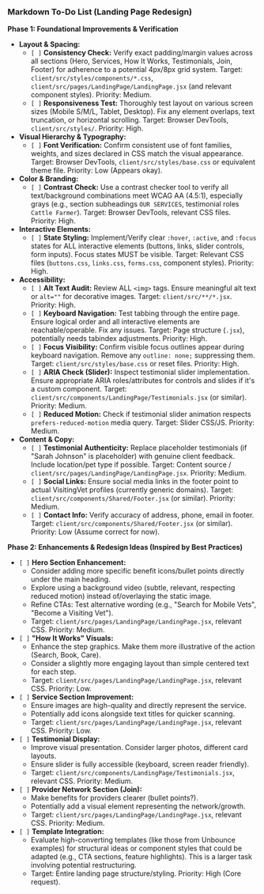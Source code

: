 ### Markdown To-Do List (Landing Page Redesign)

**Phase 1: Foundational Improvements & Verification**

*   **Layout & Spacing:**
    *   `[ ]` **Consistency Check:** Verify exact padding/margin values across all sections (Hero, Services, How It Works, Testimonials, Join, Footer) for adherence to a potential 4px/8px grid system. Target: `client/src/styles/components/*.css`, `client/src/pages/LandingPage/LandingPage.jsx` (and relevant component styles). Priority: Medium.
    *   `[ ]` **Responsiveness Test:** Thoroughly test layout on various screen sizes (Mobile S/M/L, Tablet, Desktop). Fix any element overlaps, text truncation, or horizontal scrolling. Target: Browser DevTools, `client/src/styles/`. Priority: High.
*   **Visual Hierarchy & Typography:**
    *   `[ ]` **Font Verification:** Confirm consistent use of font families, weights, and sizes declared in CSS match the visual appearance. Target: Browser DevTools, `client/src/styles/base.css` or equivalent theme file. Priority: Low (Appears okay).
*   **Color & Branding:**
    *   `[ ]` **Contrast Check:** Use a contrast checker tool to verify all text/background combinations meet WCAG AA (4.5:1), especially grays (e.g., section subheadings `OUR SERVICES`, testimonial roles `Cattle Farmer`). Target: Browser DevTools, relevant CSS files. Priority: High.
*   **Interactive Elements:**
    *   `[ ]` **State Styling:** Implement/Verify clear `:hover`, `:active`, and `:focus` states for ALL interactive elements (buttons, links, slider controls, form inputs). Focus states MUST be visible. Target: Relevant CSS files (`buttons.css`, `links.css`, `forms.css`, component styles). Priority: High.
*   **Accessibility:**
    *   `[ ]` **Alt Text Audit:** Review ALL `<img>` tags. Ensure meaningful alt text or `alt=""` for decorative images. Target: `client/src/**/*.jsx`. Priority: High.
    *   `[ ]` **Keyboard Navigation:** Test tabbing through the entire page. Ensure logical order and all interactive elements are reachable/operable. Fix any issues. Target: Page structure (`.jsx`), potentially needs tabindex adjustments. Priority: High.
    *   `[ ]` **Focus Visibility:** Confirm visible focus outlines appear during keyboard navigation. Remove any `outline: none;` suppressing them. Target: `client/src/styles/base.css` or reset files. Priority: High.
    *   `[ ]` **ARIA Check (Slider):** Inspect testimonial slider implementation. Ensure appropriate ARIA roles/attributes for controls and slides if it's a custom component. Target: `client/src/components/LandingPage/Testimonials.jsx` (or similar). Priority: Medium.
    *   `[ ]` **Reduced Motion:** Check if testimonial slider animation respects `prefers-reduced-motion` media query. Target: Slider CSS/JS. Priority: Medium.
*   **Content & Copy:**
    *   `[ ]` **Testimonial Authenticity:** Replace placeholder testimonials (if "Sarah Johnson" is placeholder) with genuine client feedback. Include location/pet type if possible. Target: Content source / `client/src/pages/LandingPage/LandingPage.jsx`. Priority: Medium.
    *   `[ ]` **Social Links:** Ensure social media links in the footer point to actual VisitingVet profiles (currently generic domains). Target: `client/src/components/Shared/Footer.jsx` (or similar). Priority: Medium.
    *   `[ ]` **Contact Info:** Verify accuracy of address, phone, email in footer. Target: `client/src/components/Shared/Footer.jsx` (or similar). Priority: Low (Assume correct for now).

**Phase 2: Enhancements & Redesign Ideas (Inspired by Best Practices)**

*   `[ ]` **Hero Section Enhancement:**
    *   Consider adding more specific benefit icons/bullet points directly under the main heading.
    *   Explore using a background video (subtle, relevant, respecting reduced motion) instead of/overlaying the static image.
    *   Refine CTAs: Test alternative wording (e.g., "Search for Mobile Vets", "Become a Visiting Vet").
    *   Target: `client/src/pages/LandingPage/LandingPage.jsx`, relevant CSS. Priority: Medium.
*   `[ ]` **"How It Works" Visuals:**
    *   Enhance the step graphics. Make them more illustrative of the action (Search, Book, Care).
    *   Consider a slightly more engaging layout than simple centered text for each step.
    *   Target: `client/src/pages/LandingPage/LandingPage.jsx`, relevant CSS. Priority: Low.
*   `[ ]` **Service Section Improvement:**
    *   Ensure images are high-quality and directly represent the service.
    *   Potentially add icons alongside text titles for quicker scanning.
    *   Target: `client/src/pages/LandingPage/LandingPage.jsx`, relevant CSS. Priority: Low.
*   `[ ]` **Testimonial Display:**
    *   Improve visual presentation. Consider larger photos, different card layouts.
    *   Ensure slider is fully accessible (keyboard, screen reader friendly).
    *   Target: `client/src/components/LandingPage/Testimonials.jsx`, relevant CSS. Priority: Medium.
*   `[ ]` **Provider Network Section (Join):**
    *   Make benefits for providers clearer (bullet points?).
    *   Potentially add a visual element representing the network/growth.
    *   Target: `client/src/pages/LandingPage/LandingPage.jsx`, relevant CSS. Priority: Medium.
*   `[ ]` **Template Integration:**
    *   Evaluate high-converting templates (like those from Unbounce examples) for structural ideas or component styles that could be adapted (e.g., CTA sections, feature highlights). This is a larger task involving potential restructuring.
    *   Target: Entire landing page structure/styling. Priority: High (Core request). 
